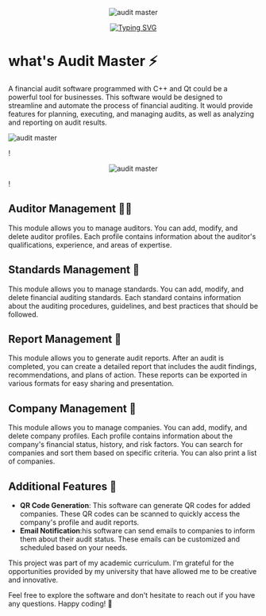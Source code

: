 

<p align="center">
  <img src="https://github.com/rayen-feb/Audit_Master/assets/131598929/ba5fdee1-fa30-4c7e-bfb6-3130d27cf01b" alt="audit master "></p>
<p align="center">
<a href="https://git.io/typing-svg"><img src="https://readme-typing-svg.demolab.com?font=Fira+Code&size=25&pause=1000&color=F71E1E&background=9B460900&center=true&random=false&width=435&lines=Audit+Master+;A+financial+audit+software;+programmed+with+C%2B%2B+" alt="Typing SVG" /></a>

#  what's Audit Master ⚡
A financial audit software programmed with C++ and Qt could be a powerful tool for businesses. This software would be designed to streamline and automate the process of financial auditing. It would provide features for planning, executing, and managing audits, as well as analyzing and reporting on audit results.
<p align="left">
  <img src="https://github.com/rayen-feb/Audit_Master/assets/131598929/ea93bc7f-ce07-480b-9a5f-5d2c6e59c505" alt="audit master "></p>!
  <p align="center">
  <img src="Screenshot 2023-12-13 110723](https://github.com/rayen-feb/Audit_Master/assets/131598929/6c834237-cad7-4033-92dc-de3875f369fa" alt="audit master "></p>!

## Auditor Management 🕵️‍♂️


This module allows you to manage auditors. You can add, modify, and delete auditor profiles. Each profile contains information about the auditor's qualifications, experience, and areas of expertise. 

## Standards Management 📏

This module allows you to manage standards. You can add, modify, and delete financial auditing standards. Each standard contains information about the auditing procedures, guidelines, and best practices that should be followed.


## Report Management 📄

This module allows you to generate audit reports. After an audit is completed, you can create a detailed report that includes the audit findings, recommendations, and plans of action. These reports can be exported in various formats for easy sharing and presentation.

## Company Management 🏢

This module allows you to manage companies. You can add, modify, and delete company profiles. Each profile contains information about the company's financial status, history, and risk factors. You can search for companies and sort them based on specific criteria. You can also print a list of companies.
## Additional Features 🌟

- **QR Code Generation**:  This software can generate QR codes for added companies. These QR codes can be scanned to quickly access the company's profile and audit reports.
- **Email Notification**:his software can send emails to companies to inform them about their audit status. These emails can be customized and scheduled based on your needs.
  
This project was part of my academic curriculum. I'm grateful for the opportunities provided by my university that have allowed me to be creative and innovative.

Feel free to explore the software and don't hesitate to reach out if you have any questions. Happy coding! 🚀

